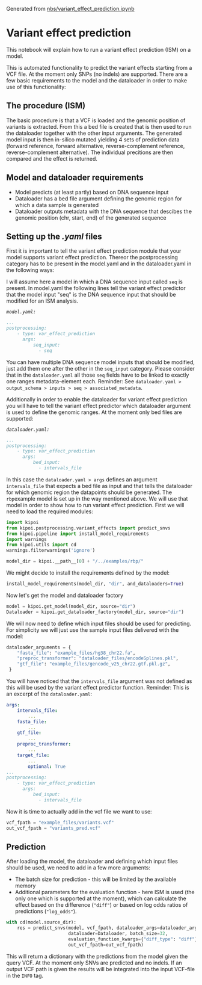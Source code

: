 Generated from [nbs/variant_effect_prediction.ipynb](https://github.com/kipoi/kipoi/blob/master/nbs/variant_effect_prediction.ipynb)

# Variant effect prediction
This notebook will explain how to run a variant effect prediction (ISM) on a model.

This is automated functionality to predict the variant effects starting from a VCF file. At the moment only SNPs (no indels) are supported. There are a few basic requirements to the model and the dataloader in order to make use of this functionality:

## The procedure (ISM)
The basic procedure is that a VCF is loaded and the genomic position of variants is extracted. From this a bed file is created that is then used to run the dataloader together with the other input arguments. The generated model input is then in-silico mutated yielding 4 sets of prediction data (forward reference, forward alternative, reverse-complement reference, reverse-complement alternative). The individual precitions are then compared and the effect is returned.


## Model and dataloader requirements

* Model predicts (at least partly) based on DNA sequence input
* Dataloader has a bed file argument defining the genomic region for which a data sample is generated
* Dataloader outputs metadata with the DNA sequence that descibes the genomic position (chr, start, end) of the generated sequence


## Setting up the _.yaml_ files
First it is important to tell the variant effect prediction module that your model supports variant effect prediction. Thereor the postprocessing category has to be present in the model.yaml and in the dataloader.yaml in the following ways:

I will assume here a model in which a DNA sequence input called `seq` is present. In model.yaml the following lines tell the variant effect predictor that the model input "seq" is the DNA sequence input that should be modified for an ISM analysis. 

*`model.yaml:`*
```YAML
...
postprocessing:
    - type: var_effect_prediction
      args:
          seq_input:
            - seq
```

You can have multiple DNA sequence model inputs that should be modified, just add them one after the other in the `seq_input` category. Please consider that in the `dataloader.yaml` all those `seq` fields have to be linked to exactly one ranges metadata-element each. Reminder: See `dataloader.yaml > output_schema > inputs > seq > associated_metadata`.

Additionally in order to enable the dataloader for variant effect prediction you will have to tell the variant effect predictor which dataloader argument is used to define the genomic ranges. At the moment only bed files are supported:

*`dataloader.yaml:`*
```YAML
...
postprocessing:
    - type: var_effect_prediction
      args:
          bed_input:
            - intervals_file
```

In this case the `dataloader.yaml > args` defines an argument `intervals_file` that expects a bed file as input and that tells the dataloader for which genomic region the datapoints should be generated. The `rbp`example model is set up in the way mentioned above. We will use that model in order to show how to run variant effect prediction. First we will need to load the required modules:


```python
import kipoi
from kipoi.postprocessing.variant_effects import predict_snvs
from kipoi.pipeline import install_model_requirements
import warnings
from kipoi.utils import cd
warnings.filterwarnings('ignore')
```


```python
model_dir = kipoi.__path__[0] + "/../examples/rbp/"
```

We might decide to install the requirements defined by the model:


```python
install_model_requirements(model_dir, "dir", and_dataloaders=True)
```

Now let's get the model and dataloader factory


```python
model = kipoi.get_model(model_dir, source="dir")
Dataloader = kipoi.get_dataloader_factory(model_dir, source="dir")
```

We will now need to define which input files should be used for predicting. For simplicity we will just use the sample input files delivered with the model:


```python
dataloader_arguments = {
    "fasta_file": "example_files/hg38_chr22.fa",
    "preproc_transformer": "dataloader_files/encodeSplines.pkl",
    "gtf_file": "example_files/gencode_v25_chr22.gtf.pkl.gz",
 }
```

You will have noticed that the `intervals_file` argument was not defined as this will be used by the variant effect predictor function. Reminder: This is an excerpt of the `dataloader.yaml`:

```YAML
args:
    intervals_file:
        ...
    fasta_file:
        ...
    gtf_file:
        ...
    preproc_transformer:
        ...
    target_file:
        ...
        optional: True
...
postprocessing:
    - type: var_effect_prediction
      args:
          bed_input:
            - intervals_file

```

Now it is time to actually add in the vcf file we want to use:


```python
vcf_fpath = "example_files/variants.vcf"
out_vcf_fpath = "variants_pred.vcf"
```

## Prediction
After loading the model, the dataloader and defining which input files should be used, we need to add in a few more arguments:

* The batch size for prediction - this will be limited by the available memory
* Additional parameters for the evaluation function - here ISM is used (the only one which is supported at the moment), which can calculate the effect based on the difference (`"diff"`) or based on log odds ratios of predictions (`"log_odds"`).


```python
with cd(model.source_dir):
    res = predict_snvs(model, vcf_fpath, dataloader_args=dataloader_arguments,
                       dataloader=Dataloader, batch_size=32,
                       evaluation_function_kwargs={"diff_type": "diff"},
                       out_vcf_fpath=out_vcf_fpath)
```

This will return a dictionary with the predictions from the model given the query VCF. At the moment only SNVs are predicted and no indels. If an output VCF path is given the results will be integrated into the input VCF-file in the `INFO` tag.
